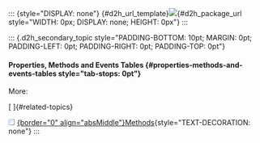 ::: {style="DISPLAY: none"}
[](ms-xhelp:///?Id=d2h_url_template){#d2h_url_template}![](!package_url!){#d2h_package_url style="WIDTH: 0px; DISPLAY: none; HEIGHT: 0px"}
:::

::: {.d2h_secondary_topic style="PADDING-BOTTOM: 10pt; MARGIN: 0pt; PADDING-LEFT: 0pt; PADDING-RIGHT: 0pt; PADDING-TOP: 0pt"}
#### Properties, Methods and Events Tables {#properties-methods-and-events-tables style="tab-stops: 0pt"}

More:

[ ]{#related-topics}

[![](button.gif){border="0" align="absMiddle"}Methods](ms-xhelp:///?Id=6d9f2bc6-e878-4644-8b04-22994343095e){style="TEXT-DECORATION: none"}
:::
